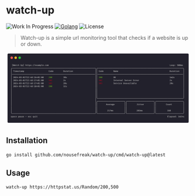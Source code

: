 # watch-up

![Work In Progress](https://img.shields.io/badge/Work%20In%20Progress-orange?style=for-the-badge)
[![Golang](https://img.shields.io/badge/Go-00ADD8.svg?style=for-the-badge&logo=go&logoColor=white)](http://www.go.dev)
![License](https://img.shields.io/github/license/nousefreak/watch-up?style=for-the-badge)


> Watch-up is a simple url monitoring tool that checks if a website is up or down.

![Screenshot](assets/screenshot.png)

## Installation

```sh
go install github.com/nousefreak/watch-up/cmd/watch-up@latest
```

## Usage

```sh
watch-up https://httpstat.us/Random/200,500
```

